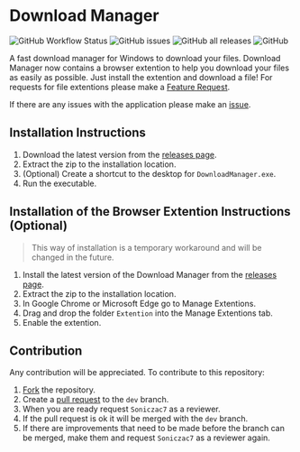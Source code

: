 # Download Manager
![GitHub Workflow Status](https://img.shields.io/github/workflow/status/Soniczac7/Download-Manager/.NET%20Core%20Desktop) ![GitHub issues](https://img.shields.io/github/issues/Soniczac7/Download-Manager) ![GitHub all releases](https://img.shields.io/github/downloads/Soniczac7/Download-Manager/total) ![GitHub](https://img.shields.io/github/license/Soniczac7/Download-Manager)

A fast download manager for Windows to download your files.
Download Manager now contains a browser extention to help you download your files as easily as possible.
Just install the extention and download a file!
For requests for file extentions please make a [Feature Request](https://github.com/Soniczac7/Download-Manager/issues/new?assignees=&labels=enhancement&template=feature_request.md&title=).

If there are any issues with the application please make an [issue](https://github.com/Soniczac7/Download-Manager/issues/new/choose).

## Installation Instructions
1) Download the latest version from the [releases page](https://github.com/Soniczac7/Download-Manager/releases).
2) Extract the zip to the installation location.
3) (Optional) Create a shortcut to the desktop for `DownloadManager.exe`.
4) Run the executable.

## Installation of the Browser Extention Instructions (Optional)
> This way of installation is a temporary workaround and will be changed in the future.
1) Install the latest version of the Download Manager from the [releases page](https://github.com/Soniczac7/Download-Manager/releases).
2) Extract the zip to the installation location.
3) In Google Chrome or Microsoft Edge go to Manage Extentions.
4) Drag and drop the folder `Extention` into the Manage Extentions tab.
5) Enable the extention.

## Contribution
Any contribution will be appreciated. To contribute to this repository:
1) [Fork](https://github.com/Soniczac7/Download-Manager/fork) the repository.
2) Create a [pull request](https://github.com/Soniczac7/Download-Manager/pulls) to the `dev` branch.
3) When you are ready request `Soniczac7` as a reviewer.
4) If the pull request is ok it will be merged with the `dev` branch.
5) If there are improvements that need to be made before the branch can be merged, make them and request `Soniczac7` as a reviewer again.
